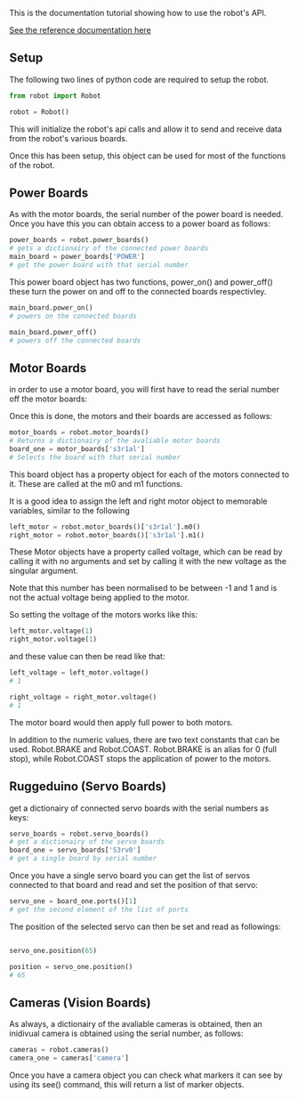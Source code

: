 This is the documentation tutorial showing how to use the robot's API.

[See the reference documentation here](/Reference)
## Setup

The following two lines of python code are required to setup the robot.

```python
from robot import Robot

robot = Robot()
```

This will initialize the robot's api calls and allow it to send and receive data from the robot's various boards.

Once this has been setup, this object can be used for most of the functions of the robot.

## Power Boards

As with the motor boards, the serial number of the power board is needed. Once you have this you can obtain access to a power board as follows:

```python
power_boards = robot.power_boards()
# gets a dictionairy of the connected power boards
main_board = power_boards['POWER']
# get the power board with that serial number
```

This power board object has two functions, power_on() and power_off() these turn the power on and off to the connected boards respectivley.

```python
main_board.power_on()
# powers on the connected boards

main_board.power_off()
# powers off the connected boards
```

## Motor Boards
in order to use a motor board, you will first have to read the serial number off the motor boards:

Once this is done, the motors and their boards are accessed
as follows:

```python
motor_boards = robot.motor_boards()
# Returns a dictionairy of the avaliable motor boards
board_one = motor_boards['s3r1al']
# Selects the board with that serial number
```

This board object has a property object for each of the motors connected to it. These are called at the m0 and m1 functions.

It is a good idea to assign the left and right motor object to memorable variables, similar to the following

```python
left_motor = robot.motor_boards()['s3r1al'].m0()
right_motor = robot.motor_boards()['s3r1al'].m1()
```
These Motor objects have a property called voltage, which can be read by calling it with no arguments and set by calling it with the new voltage as the singular argument.

Note that this number has been normalised to be between -1 and 1 and is not the actual voltage being applied to the motor.

So setting the voltage of the motors works like this:

```python
left_motor.voltage(1)
right_motor.voltage(1)
```
and these value can then be read like that:
```python
left_voltage = left_motor.voltage()
# 1

right_voltage = right_motor.voltage()
# 1
```

The motor board would then apply full power to both motors.

In addition to the numeric values, there are two text constants that can be used. Robot.BRAKE and Robot.COAST.
Robot.BRAKE is an alias for 0 (full stop), while Robot.COAST stops the application of power to the motors.

## Ruggeduino (Servo Boards)

get a dictionairy of connected servo boards with the serial numbers as keys:

```python
servo_boards = robot.servo_boards()
# get a dictionairy of the servo boards
board_one = servo_boards['S3rv0']
# get a single board by serial number
```
Once you have a single servo board you can get the list of servos connected to that board and read and set the position of that servo:

```python
servo_one = board_one.ports()[1]
# get the second element of the list of ports
```

The position of the selected servo can then be set and read as followings:
```python

servo_one.position(65)

position = servo_one.position()
# 65
```

## Cameras (Vision Boards)

As always, a dictionairy of the avaliable cameras is obtained, then an inidivual camera is obtained using the serial number, as follows:
```python
cameras = robot.cameras()
camera_one = cameras['camera']
```

Once you have a camera object you can check what markers it can see by using its see() command, this will return a list of marker objects.